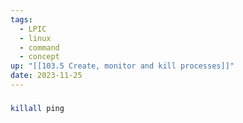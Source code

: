 ```yaml
---
tags:
  - LPIC
  - linux
  - command
  - concept
up: "[[103.5 Create, monitor and kill processes]]"
date: 2023-11-25
---
```

###

```bash
killall ping
```